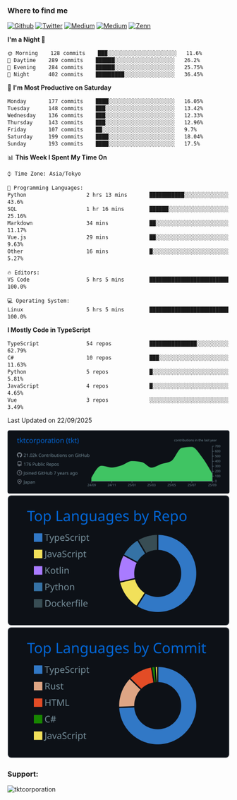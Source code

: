 <!-- <p align="left"> <img src="https://komarev.com/ghpvc/?username=tktcorporation&label=Profile%20views&color=0e75b6&style=flat" alt="tktcorporation" /> </p> -->

<h3>Where to find me</h3>
<p>
<a href="https://github.com/tktcorporation" target="_blank"><img alt="Github" src="https://img.shields.io/badge/GitHub-%2312100E.svg?&style=for-the-badge&logo=Github&logoColor=white" /></a>
<a href="https://twitter.com/tktcorporation" target="_blank"><img alt="Twitter" src="https://img.shields.io/badge/twitter-%231DA1F2.svg?&style=for-the-badge&logo=twitter&logoColor=white" /></a>
<a href="https://www.linkedin.com/in/tktcorporation" target="_blank"><img alt="Medium" src="https://img.shields.io/badge/linkdin-0a66c2.svg?&style=for-the-badge&logo=linkedin&logoColor=white" /></a>
<a href="https://qiita.com/tktcorporation" target="_blank"><img alt="Medium" src="https://img.shields.io/badge/qiita-55C500.svg?&style=for-the-badge&logo=qiita&logoColor=white" /></a>
<a href="https://zenn.dev/tktcorporation" target="_blank"><img alt="Zenn" src="https://img.shields.io/badge/Zenn-3EA8FF.svg?&style=for-the-badge&logo=Zenn&logoColor=white" /></a>
</p>
  
<!--START_SECTION:waka-->
**I'm a Night 🦉** 

```text
🌞 Morning    128 commits    ███░░░░░░░░░░░░░░░░░░░░░░   11.6% 
🌆 Daytime    289 commits    ██████░░░░░░░░░░░░░░░░░░░   26.2% 
🌃 Evening    284 commits    ██████░░░░░░░░░░░░░░░░░░░   25.75% 
🌙 Night      402 commits    █████████░░░░░░░░░░░░░░░░   36.45%

```
📅 **I'm Most Productive on Saturday** 

```text
Monday       177 commits    ████░░░░░░░░░░░░░░░░░░░░░   16.05% 
Tuesday      148 commits    ███░░░░░░░░░░░░░░░░░░░░░░   13.42% 
Wednesday    136 commits    ███░░░░░░░░░░░░░░░░░░░░░░   12.33% 
Thursday     143 commits    ███░░░░░░░░░░░░░░░░░░░░░░   12.96% 
Friday       107 commits    ██░░░░░░░░░░░░░░░░░░░░░░░   9.7% 
Saturday     199 commits    ████░░░░░░░░░░░░░░░░░░░░░   18.04% 
Sunday       193 commits    ████░░░░░░░░░░░░░░░░░░░░░   17.5%

```


📊 **This Week I Spent My Time On** 

```text
⌚︎ Time Zone: Asia/Tokyo

💬 Programming Languages: 
Python                   2 hrs 13 mins       ███████████░░░░░░░░░░░░░░   43.6% 
SQL                      1 hr 16 mins        ██████░░░░░░░░░░░░░░░░░░░   25.16% 
Markdown                 34 mins             ██░░░░░░░░░░░░░░░░░░░░░░░   11.17% 
Vue.js                   29 mins             ██░░░░░░░░░░░░░░░░░░░░░░░   9.63% 
Other                    16 mins             █░░░░░░░░░░░░░░░░░░░░░░░░   5.27%

🔥 Editors: 
VS Code                  5 hrs 5 mins        █████████████████████████   100.0%

💻 Operating System: 
Linux                    5 hrs 5 mins        █████████████████████████   100.0%

```

**I Mostly Code in TypeScript** 

```text
TypeScript               54 repos            ███████████████░░░░░░░░░░   62.79% 
C#                       10 repos            ███░░░░░░░░░░░░░░░░░░░░░░   11.63% 
Python                   5 repos             █░░░░░░░░░░░░░░░░░░░░░░░░   5.81% 
JavaScript               4 repos             █░░░░░░░░░░░░░░░░░░░░░░░░   4.65% 
Vue                      3 repos             ░░░░░░░░░░░░░░░░░░░░░░░░░   3.49%

```



 Last Updated on 22/09/2025
<!--END_SECTION:waka-->

[![](https://raw.githubusercontent.com/tktcorporation/tktcorporation/master/profile-summary-card-output/github_dark/0-profile-details.svg)](https://github.com/vn7n24fzkq/github-profile-summary-cards)
[![](https://raw.githubusercontent.com/tktcorporation/tktcorporation/master/profile-summary-card-output/github_dark/1-repos-per-language.svg)](https://github.com/vn7n24fzkq/github-profile-summary-cards) [![](https://raw.githubusercontent.com/tktcorporation/tktcorporation/master/profile-summary-card-output/github_dark/2-most-commit-language.svg)](https://github.com/vn7n24fzkq/github-profile-summary-cards)

<h3 align="left">Support:</h3>
<p><a href="https://www.buymeacoffee.com/tktcorporation"> <img align="left" src="https://cdn.buymeacoffee.com/buttons/v2/default-yellow.png" height="50" width="210" alt="tktcorporation" /></a></p><br><br>
